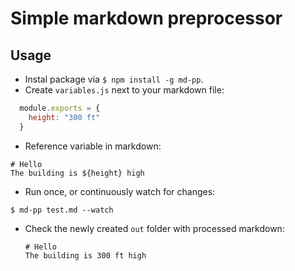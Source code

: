 # Simple markdown preprocessor

## Usage
 - Instal package via `$ npm install -g md-pp`.
 - Create `variables.js` next to your markdown file:
  ```javascript
    module.exports = {
      height: "300 ft"
    }
  ```
 - Reference variable in markdown:

  ```
  # Hello
  The building is ${height} high
  ```

- Run once, or continuously watch for changes:

 `$ md-pp test.md --watch`

- Check the newly created `out` folder with processed markdown:

  ```
  # Hello
  The building is 300 ft high
  ```
